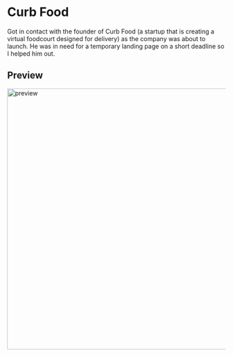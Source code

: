 # Curb Food
Got in contact with the founder of Curb Food (a startup that is creating a virtual foodcourt designed for delivery) as the company was about to launch. He was in need for a temporary landing page on a short deadline so I helped him out. 

## Preview
<img src="https://i.gyazo.com/ef4f59ab5c2b9a3d1cd75b934cbc60de.gif" alt="preview"
	title="Desktop preview" width="600" /> 

